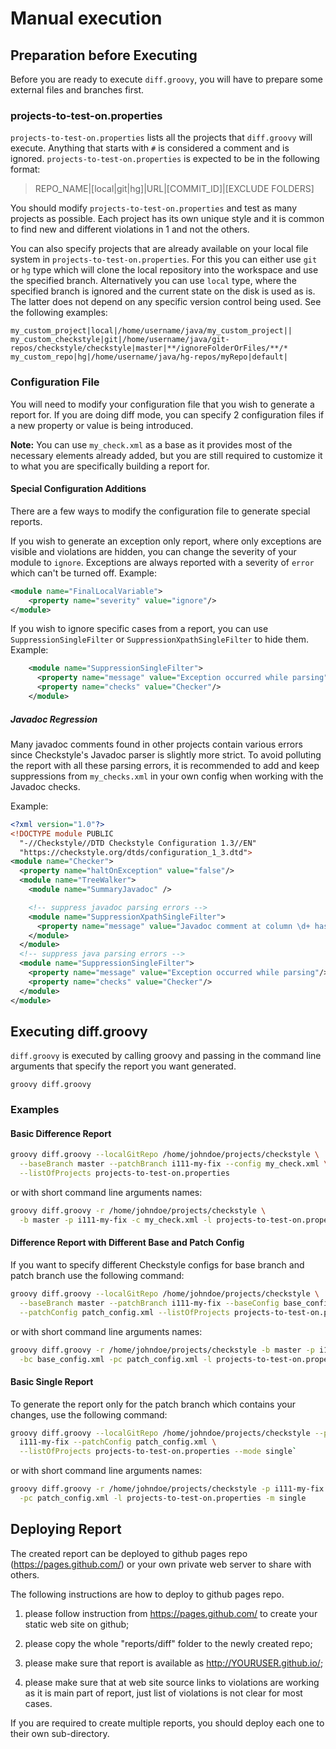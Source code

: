 # Manual execution

## Preparation before Executing

Before you are ready to execute `diff.groovy`, you will have to prepare some
external files and branches first.

### projects-to-test-on.properties

`projects-to-test-on.properties` lists all the projects that `diff.groovy` will execute.
Anything that starts with `#` is considered a comment and is ignored.
`projects-to-test-on.properties` is expected to be in the following format:

> REPO_NAME|[local|git|hg]|URL|[COMMIT_ID]|[EXCLUDE FOLDERS]

You should modify `projects-to-test-on.properties` and test as many projects as possible.
Each project has its own unique style and it is common to find new and different violations
in 1 and not the others.

You can also specify projects that are already available on your local file system
in `projects-to-test-on.properties`.
For this you can either use `git` or `hg` type which will clone the local repository
into the workspace and use the specified branch.
Alternatively you can use `local` type, where the specified branch is ignored and
the current state on the disk is used as is.
The latter does not depend on any specific version control being used.
See the following examples:

```properties
my_custom_project|local|/home/username/java/my_custom_project||
my_custom_checkstyle|git|/home/username/java/git-repos/checkstyle/checkstyle|master|**/ignoreFolderOrFiles/**/*
my_custom_repo|hg|/home/username/java/hg-repos/myRepo|default|
```

### Configuration File

You will need to modify your configuration file that you wish to generate a report for.
If you are doing diff mode, you can specify 2 configuration files if a new property
or value is being introduced.

**Note:** You can use `my_check.xml` as a base as it provides most of the necessary
elements already added, but you are still required to customize it to what you are
specifically building a report for.

#### Special Configuration Additions

There are a few ways to modify the configuration file to generate special reports.

If you wish to generate an exception only report, where only exceptions are visible
and violations are hidden, you can change the severity of your module to `ignore`.
Exceptions are always reported with a severity of `error` which can't be turned off.
Example:

```xml
<module name="FinalLocalVariable">
    <property name="severity" value="ignore"/>
</module>
```

If you wish to ignore specific cases from a report, you can use `SuppressionSingleFilter`
or `SuppressionXpathSingleFilter` to hide them.
Example:

```xml
    <module name="SuppressionSingleFilter">
      <property name="message" value="Exception occurred while parsing"/>
      <property name="checks" value="Checker"/>
    </module>
```

##### Javadoc Regression

Many javadoc comments found in other projects contain various errors since
Checkstyle's Javadoc parser is slightly more strict. To avoid polluting the report
with all these parsing errors, it is recommended to add and keep suppressions from
`my_checks.xml` in your own config when working with the Javadoc checks.

Example:

```xml
<?xml version="1.0"?>
<!DOCTYPE module PUBLIC
  "-//Checkstyle//DTD Checkstyle Configuration 1.3//EN"
  "https://checkstyle.org/dtds/configuration_1_3.dtd">
<module name="Checker">
  <property name="haltOnException" value="false"/>
  <module name="TreeWalker">
    <module name="SummaryJavadoc" />

    <!-- suppress javadoc parsing errors -->
    <module name="SuppressionXpathSingleFilter">
      <property name="message" value="Javadoc comment at column \d+ has parse error"/>
    </module>
  </module>
  <!-- suppress java parsing errors -->
  <module name="SuppressionSingleFilter">
    <property name="message" value="Exception occurred while parsing"/>
    <property name="checks" value="Checker"/>
  </module>
</module>
```

## Executing diff.groovy

`diff.groovy` is executed by calling groovy and passing in the command line arguments
that specify the report you want generated.

`groovy diff.groovy`

### Examples

#### Basic Difference Report

```bash
groovy diff.groovy --localGitRepo /home/johndoe/projects/checkstyle \
  --baseBranch master --patchBranch i111-my-fix --config my_check.xml \
  --listOfProjects projects-to-test-on.properties
```

or with short command line arguments names:

```bash
groovy diff.groovy -r /home/johndoe/projects/checkstyle \
  -b master -p i111-my-fix -c my_check.xml -l projects-to-test-on.properties
```

#### Difference Report with Different Base and Patch Config

If you want to specify different Checkstyle configs for base branch and
patch branch use the following command:

```bash
groovy diff.groovy --localGitRepo /home/johndoe/projects/checkstyle \
  --baseBranch master --patchBranch i111-my-fix --baseConfig base_config.xml \
  --patchConfig patch_config.xml --listOfProjects projects-to-test-on.properties
```

or with short command line arguments names:

```bash
groovy diff.groovy -r /home/johndoe/projects/checkstyle -b master -p i111-my-fix \
  -bc base_config.xml -pc patch_config.xml -l projects-to-test-on.properties
```

#### Basic Single Report

To generate the report only for the patch branch which contains your changes,
use the following command:

```bash
groovy diff.groovy --localGitRepo /home/johndoe/projects/checkstyle --patchBranch \
  i111-my-fix --patchConfig patch_config.xml \
  --listOfProjects projects-to-test-on.properties --mode single`
```

or with short command line arguments names:

```bash
groovy diff.groovy -r /home/johndoe/projects/checkstyle -p i111-my-fix \
  -pc patch_config.xml -l projects-to-test-on.properties -m single
```

## Deploying Report

The created report can be deployed to github pages repo (https://pages.github.com/)
or your own private web server to share with others.

The following instructions are how to deploy to github pages repo.

1) please follow instruction from https://pages.github.com/ to create your static
web site on github;

2) please copy the whole "reports/diff" folder to the newly created repo;

3) please make sure that report is available as http://YOURUSER.github.io/;

4) please make sure that at web site source links to violations are working as
it is main part of report, just list of violations is not clear for most cases.

If you are required to create multiple reports, you should deploy each one to their
own sub-directory.
